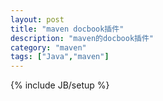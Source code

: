 ```yaml
---
layout: post
title: "maven docbook插件"
description: "maven的docbook插件"
category: "maven"
tags: ["Java","maven"]
---
```

{% include JB/setup %}
